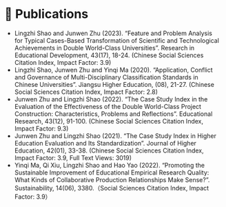 
# 📝 Publications 

- Lingzhi Shao and Junwen Zhu (2023). “Feature and Problem Analysis for Typical Cases-Based Transformation of Scientific and Technological Achievements in Double World-Class Universities”. Research in Educational Development, 43(17), 18-24. (Chinese Social Sciences Citation Index, Impact Factor: 3.9)
- Lingzhi Shao, Junwen Zhu and Yinqi Ma (2020). “Application, Conflict and Governance of Multi-Disciplinary Classification Standards in Chinese Universities”. Jiangsu Higher Education, (08), 21-27. (Chinese Social Sciences Citation Index, Impact Factor: 2.8)
- Junwen Zhu and Lingzhi Shao (2022). “The Case Study Index in the Evaluation of the Effectiveness of the Double World-Class Project Construction: Characteristics, Problems and Reflections”. Educational Research, 43(12), 91-100. (Chinese Social Sciences Citation Index, Impact Factor: 9.3)
- Junwen Zhu and Lingzhi Shao (2021). “The Case Study Index in Higher Education Evaluation and Its Standardization”. Journal of Higher Education, 42(01), 33-38. (Chinese Social Sciences Citation Index, Impact Factor: 3.9, Full Text Views: 3019)
- Yinqi Ma, Qi Xiu, Lingzhi Shao and Hao Yao (2022). “Promoting the Sustainable Improvement of Educational Empirical Research Quality: What Kinds of Collaborative Production Relationships Make Sense?”. Sustainability, 14(06), 3380.（Social Sciences Citation Index, Impact Factor: 3.9）
     
